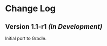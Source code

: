 Change Log
==========

Version 1.1-r1 *(In Development)*
---------------------------------

Initial port to Gradle.

